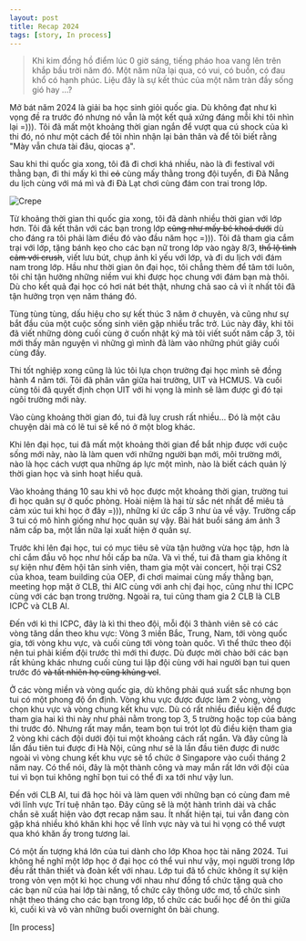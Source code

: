 ```yaml
---
layout: post
title: Recap 2024
tags: [story, In process]
---
```


> Khi kim đồng hồ điểm lúc 0 giờ sáng, tiếng pháo hoa vang lên trên khắp bầu trời năm đó. 
> Một năm nữa lại qua, có vui, có buồn, có đau khổ có hạnh phúc. Liệu đây là sự kết thúc của một năm tràn đầy sống gió hay ...?

Mở bát năm 2024 là giải ba học sinh giỏi quốc gia. Dù không đạt như kì vọng đề ra trước đó nhưng nó vẫn là một kết quả xứng đáng mỗi khi tôi nhìn lại =))). Tôi đã mất một khoảng thời gian ngắn để vượt qua cú shock của kì thi đó, nó như một cách để tôi nhìn nhận lại bản thân và để tôi biết rằng "Mày vẫn chưa tài đâu, qiocas ạ".

Sau khi thi quốc gia xong, tôi đã đi chơi khá nhiều, nào là đi festival với thằng bạn, đi thi mấy kì thi ~~cỏ~~ cùng mấy thằng trong đội tuyển, đi Đã Nẵng du lịch cùng với má mì và đi Đà Lạt chơi cùng đám con trai trong lớp. 

![Crepe](/assets/img/crepe.jpg)

Từ khoảng thời gian thi quốc gia xong, tôi đã dành nhiều thời gian với lớp hơn. Tôi đã kết thân với các bạn trong lớp ~~cũng như mấy bé khoá dưới~~ dù cho đáng ra tôi phải làm điều đó vào đầu năm học =))). Tôi đã tham gia cắm trại với lớp, tặng bánh kẹo cho các bạn nữ trong lớp vào ngày 8/3, ~~thổ lộ tình cảm với crush~~, viết lưu bút, chụp ảnh kỉ yếu với lớp, và đi du lịch với đám nam trong lớp. Hầu như thời gian ôn đại học, tôi chẳng thèm để tâm tới luôn, tôi chỉ tận hưởng những niềm vui khi được học chung với đám bạn mà thôi. Dù cho kết quả đại học có hơi nát bét thật, nhưng chả sao cả vì ít nhất tôi đã tận hưởng trọn vẹn năm tháng đó.

Tùng tùng tùng, dấu hiệu cho sự kết thúc 3 năm ở chuyên, và cũng như sự bắt đầu của một cuộc sống sinh viên gặp nhiều trắc trở. Lúc này đây, khi tôi đã viết những dòng cuối cùng ở cuốn nhật ký mà tôi viết suốt năm cấp 3, tôi mới thấy mãn nguyện vì những gì mình đã làm vào những phút giây cuối cùng đấy.

Thi tốt nghiệp xong cũng là lúc tôi lựa chọn trường đại học mình sẽ đồng hành 4 năm tới. Tôi đã phân vân giữa hai trường, UIT và HCMUS. Và cuối cùng tôi đã quyết định chọn UIT với hi vọng là mình sẽ làm được gì đó tại ngôi trường mới này.

Vào cùng khoảng thời gian đó, tui đã luỵ crush rất nhiều... Đó là một câu chuyện dài mà có lẽ tui sẽ kể nó ở một blog khác.

Khi lên đại học, tui đã mất một khoảng thời gian để bắt nhịp được với cuộc sống mới này, nào là làm quen với những người bạn mới, môi trường mới, nào là học cách vượt qua những áp lực một mình, nào là biết cách quản lý thời gian học và sinh hoạt hiểu quả. 

Vào khoảng tháng 10 sau khi vô học được một khoảng thời gian, trường tui đi học quân sự ở quốc phòng. Hoài niệm là hai từ sắc nét nhất để miêu tả cảm xúc tui khi học ở đây =))), những kí ức cấp 3 như ùa về vậy. Trường cấp 3 tui có mô hình giống như học quân sự vậy. Bài hát buổi sáng ám ảnh 3 năm cấp ba, một lần nữa lại xuất hiện ở quân sự. 

Trước khi lên đại học, tui có mục tiêu sẽ vừa tận hưởng vừa học tập, hơn là chỉ cắm đầu vô học như hồi cấp ba nữa. Và vì thế, tui đã tham gia không ít sự kiện như đêm hội tân sinh viên, tham gia một vài concert, hội trại CS2 của khoa, team building của OEP, đi chơi maimai cùng mấy thằng bạn, meeting họp mặt ở CLB, thi AIC cùng với anh chị đại học, cũng như thi ICPC cùng với các bạn trong trường. Ngoài ra, tui cũng tham gia 2 CLB là CLB ICPC và CLB AI.

Đến với kì thi ICPC, đây là kì thi theo đội, mỗi đội 3 thành viên sẽ có các vòng tăng dần theo khu vực: Vòng 3 miền Bắc, Trung, Nam, tới vòng quốc gia, tới vòng khu vực, và cuối cùng tới vòng toàn quốc. Vì thể thức theo đội nên tui phải kiếm đội trước thì mới thi được. Dù được mời chào bởi các bạn rất khủng khác nhưng cuối cùng tui lập đội cùng với hai người bạn tui quen trước đó ~~và tất nhiên họ cũng khủng vcl~~. 

Ở các vòng miền và vòng quốc gia, dù không phải quá xuất sắc nhưng bọn tui có một phong độ ổn định. Vòng khu vực được được làm 2 vòng, vòng chọn khu vực và vòng chung kết khu vực. Dù có rất nhiều điều kiện để được tham gia hai kì thi này như phải nằm trong top 3, 5 trường hoặc top của bảng thi trước đó. Nhưng rất may mắn, team bọn tui trót lọt đủ điều kiện tham gia 2 vòng khi cách đội dưới đội tui một khoảng cách rất ngắn. Và đây cũng là lần đầu tiên tui được đi Hà Nội, cũng như sẽ là lần đầu tiên được đi nước ngoài vì vòng chung kết khu vực sẽ tổ chức ở Singapore vào cuối tháng 2 năm nay. Có thể nói, đây là một thành công và may mắn rất lớn với đội của tui vì bọn tui không nghĩ bọn tui có thể đi xa tới như vậy lun. 

Đến với CLB AI, tui đã học hỏi và làm quen với những bạn có cùng đam mê với lĩnh vực Trí tuệ nhân tạo. Đây cũng sẽ là một hành trình dài và chắc chắn sẽ xuất hiện vào đợt recap năm sau. Ít nhất hiện tại, tui vẫn đang còn gặp khá nhiều khó khăn khi học về lĩnh vực này và tui hi vọng có thể vượt qua khó khăn ấy trong tương lai.

Có một ấn tượng khá lớn của tui dành cho lớp Khoa học tài năng 2024. Tui không hề nghĩ một lớp học ở đại học có thể vui như vậy, mọi người trong lớp đều rất thân thiết và đoàn kết với nhau. Lớp tui đã tổ chức không ít sự kiện trong vỏn vẹn một kì học chung với nhau như đồng tổ chức tặng quà cho các bạn nữ của hai lớp tài năng, tổ chức cây thông ước mơ, tổ chức sinh nhật theo tháng cho các bạn trong lớp, tổ chức các buổi học để ôn thi giữa kì, cuối kì và vô vàn những buổi overnight ôn bài chung.

[In process]

<!-- Khi kim đồng hồ điểm lúc 0 giờ sáng, tiếng pháo hoa vang lên trên khắp bầu trời năm đó. 
Một năm nữa lại qua, có vui, có buồn, có đau khổ có hạnh phúc. Liệu đây là sự kết thúc của một năm tràn đầy sống gió hay là một sự bắt đầu mới cho một năm tiếp theo? Tui cũng không biết. Tuy nhiên, có một điều tui biết chắc chắn rằng tui đã một năm thật sự bùng nổ cùng với những người bạn của mình.  -->